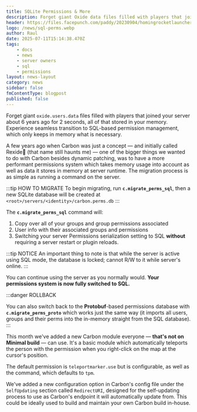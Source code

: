 ```yaml
---
title: SQLite Permissions & More
description: Forget giant Oxide data files filled with players that joined your server about 6 years ago for 2 sec., data being stored in your memory whenever your server is online.
header: https://files.facepunch.com/paddy/20230904/homingrocketlauncher_01.jpg
logo: /news/sql-perms.webp
author: Raul
date: 2025-07-11T15:14:38.470Z
tags:
    - docs
    - news
    - server owners
    - sql
    - permissions
layout: news-layout
category: news
sidebar: false
fmContentType: blogpost
published: false
---
```


<NewsSection>

Forget giant `oxide.users.data` files filled with players that joined your server about 6 years ago for 2 seconds, all of that stored in your memory. Experience seamless transition to SQL-based permission management, which only keeps in memory what is necessary.

</NewsSection>

<NewsSectionTitle text="Motivation"/>
<NewsSection>
A few years ago when Carbon was just a concept — and initially called Rexide🤮 (that name still haunts me) — one of the bigger things we wanted to do with Carbon besides dynamic patching, was to have a more performant permissions system which takes memory usage into account as well as data it stores in memory at server runtime.
</NewsSection>

<NewsSectionTitle text="Protobuf to SQL Migration" author="raulssorban"/>
<NewsImage src="/news/sql-1-showcase.webp"/>
<NewsSection>
The migration process is as simple as running a command on the server.

:::tip HOW TO MIGRATE
To begin migrating, run **`c.migrate_perms_sql`**, then a new SQLite database will be created at `<root>/servers/<identity>/carbon.perms.db`
:::
<NewsSectionSubtitle text="What's Happening?"/>

The **`c.migrate_perms_sql`** command will:
1. Copy over all of your groups and group permissions associated 
1. User info with their associated groups and permissions 
1. Switching your server Permissions serialization setting to SQL **without** requiring a server restart or plugin reloads.

:::tip NOTICE
An important thing to note is that while the server is active using SQL mode, the database is locked; cannot R/W to it while server's online.
:::

You can continue using the server as you normally would. **Your permissions system is now fully switched to SQL.**
</NewsSection>

:::danger ROLLBACK

You can also switch back to the **Protobuf**-based permissions database with **`c.migrate_perms_proto`** which works just the same way (it imports all users, groups and their perms into the in-memory straight from the SQL database).
:::


<NewsSectionTitle text="Teleport Marker Module" author="bubbafett5611"/>
<NewsImage src="/news/teleportmarker-1.webp" h="200px"/>
<NewsSection>

This month we've added a new Carbon module everyone — **that's not on Minimal build** — can use. It's a basic module which automatically teleports the person with the permission when you right-click on the map at the cursor's position.

<NewsSectionSubtitle text="Configuration"/>

The default permission is `teleportmarker.use` but is configurable, as well as the command, which defaults to `tpm`. 
</NewsSection>

<NewsSectionTitle text="Redirect URI" author="raulssorban"/>
<NewsSection>

We've added a new configuration option in Carbon's config file under the `SelfUpdating` section called `RedirectURI`, designed for the self-updating process to use as Carbon's endpoint it will automatically update from. This could be ideally used to build and maintain your own Carbon build in-house.
</NewsSection>

<NewsReleaseNotes version="2.0.196"/>